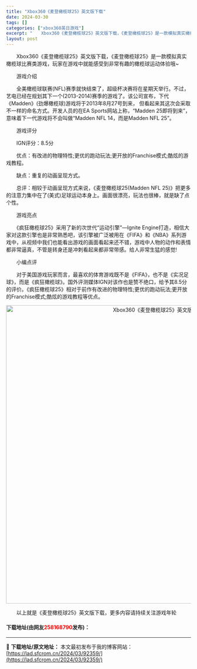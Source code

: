 ```yaml
---
title: "Xbox360《麦登橄榄球25》英文版下载"
date: 2024-03-30
tags: []
categories: ["xbox360英日游戏"]
excerpt: "　　Xbox360《麦登橄榄球25》英文版下载，《麦登橄榄球25》是一款模拟真实橄榄球比赛类游戏，玩家在游戏中就能感受到非常有趣的橄榄球运动体验哦~ 　　游戏介绍 　　全美橄榄球联赛(NFL)赛季就快结束了，超级杯决赛将在星期天举行。不过，艺电已经在规划其下一个(2013-2014)赛季的游戏了。该&hellip;"
layout: post
---
```


 <p>　　Xbox360《麦登橄榄球25》英文版下载，《麦登橄榄球25》是一款模拟真实橄榄球比赛类游戏，玩家在游戏中就能感受到非常有趣的橄榄球运动体验哦~</p> <p>　　游戏介绍</p> <p>　　全美橄榄球联赛(NFL)赛季就快结束了，超级杯决赛将在星期天举行。不过，艺电已经在规划其下一个(2013-2014)赛季的游戏了。该公司宣布，下代《Madden》(劲爆橄榄球)游戏将于2013年8月27号到来， 但看起来其这次会采取不一样的命名方式。开发人员的在EA Sports网站上称，&ldquo;Madden 25即将到来&rdquo;，意味着下一代游戏将不会叫做&ldquo;Madden NFL 14，而是Madden NFL 25&rdquo;。</p> <p>　　游戏评分</p> <p>　　IGN评分：8.5分</p> <p>　　优点：有改进的物理特性;更优的跑动玩法;更开放的Franchise模式;酷炫的游戏教程。</p> <p>　　缺点：重复的动画呈现方式。</p> <p>　　总评：相较于动画呈现方式来说，《麦登橄榄球25(Madden NFL 25)》把更多的注意力集中在了(美式)足球运动本身上。画面很漂亮，玩法也很棒，就是缺了点个性。</p> <p>　　游戏亮点</p> <p>　　《疯狂橄榄球25》采用了新的次世代&ldquo;运动引擎&rdquo;&mdash;Ignite Engine打造，相信大家对这款引擎也是非常熟悉吧，该引擎被广泛被用在《FIFA》和《NBA》系列游戏中，从视频中我们也能看出游戏的画面看起来还不错，游戏中人物的动作和表情都非常逼真，不管是转身还是冲刺看起来都非常带感。给人非常生猛的感觉!</p> <p>　　小编点评</p> <p>　　对于美国游戏玩家而言，最喜欢的体育游戏既不是《FIFA》，也不是《实况足球》，而是《疯狂橄榄球》。国外评测媒体IGN对该作也是赞不绝口，给予其8.5分的评价。《疯狂橄榄球25》相对于前作有改进的物理特性;更优的跑动玩法;更开放的Franchise模式;酷炫的游戏教程等优点。</p> <p align="center"><img align="" border="0" src="https://lad.sfcrom.cn/wp-content/uploads/2024/03/20240330_6607d520b3d24.jpg" width="812" alt="Xbox360《麦登橄榄球25》英文版下载" /></p> <p>　　以上就是《麦登橄榄球25》英文版下载，更多内容请持续关注游戏年轮</p> <p><h4>下载地址(由网友<font color="red">258168790</font>发布)：</h4></p> 

---
📖 **下载地址/原文地址：** 本文最初发布于我的博客网站：[https://lad.sfcrom.cn/2024/03/92359/](https://lad.sfcrom.cn/2024/03/92359/)
